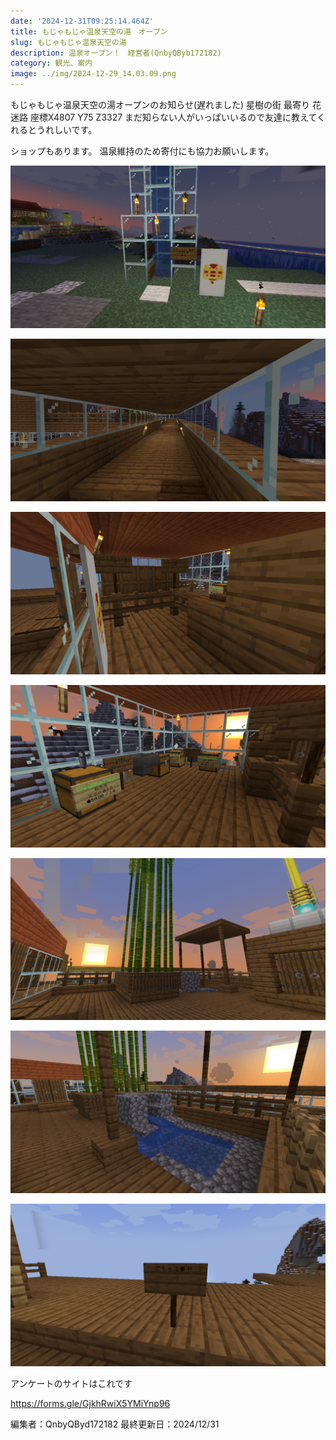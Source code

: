```yaml
---
date: '2024-12-31T09:25:14.464Z'
title: もじゃもじゃ温泉天空の湯　オープン
slug: もじゃもじゃ温泉天空の湯
description: 温泉オープン！　経営者(QnbyQByb172182)
category: 観光、案内
image: ../img/2024-12-29_14.03.09.png
---
```

もじゃもじゃ温泉天空の湯オープンのお知らせ(遅れました)
星樹の街
最寄り 花迷路
座標X4807 Y75 Z3327
まだ知らない人がいっぱいいるので友達に教えてくれるとうれしいです。

ショップもあります。
温泉維持のため寄付にも協力お願いします。

![](/img/2024-12-29_14.02.35.png " 今の入口")

![](/img/2024-12-29_14.02.43.png "廊下")

![](/img/2024-12-29_14.02.54.png "受付")

![](/img/2024-12-29_14.03.03.png "牛乳も売っています 紙を買って売ってください(人数確認のためです。必ずお願いします。)")

![](/img/2024-12-29_14.03.09.png " 今の感じです")

![](/img/2024-12-29_14.03.15.png " 今ある温泉")

![](/img/2024-12-29_14.03.20.png "これからも大きくなります。")

アンケートのサイトはこれです

https://forms.gle/GjkhRwiX5YMiYnp96

編集者：QnbyQByd172182
最終更新日：2024/12/31
